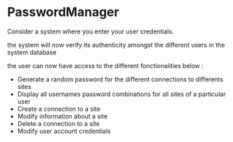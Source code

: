 # PasswordManager
  Consider a system where you enter your user credentials. 
  
  the system will now verify its authenticity amongst the different users in the system database
  
  the user can now have access to the different fonctionalities below :
  
- Generate a random password for the different connections to differents sites
- Display all usernames password combinations for all sites of a particular user
- Create a connection to a site
- Modify information about a site
- Delete a connection to a site
- Modify user account credentials
